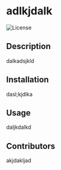 # adlkjdalk

  ![License](https://img.shields.io/badge/license-MIT-green.svg)


  ## Description    
  dalkadsjkld


  ## Installation 
  dasl;kjdlka


  ## Usage 
  daljkdalkd


  ## Contributors
  akjdakljad 


